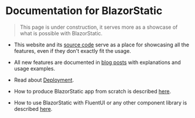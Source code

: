 # Documentation for BlazorStatic

> This page is under construction, it serves more as a showcase of what is possible with BlazorStatic.

- This website and its [source code](https://github.com/tesar-tech/BlazorStatic/) serve as a place for showcasing all the features, even if they don't exactly fit the usage.

- All new features are documented in [blog posts](blog) with explanations and usage examples.


- Read about [Deployment](docs/deployment).


- How to produce BlazorStatic app from scratch is described [here](docs/new-start).
- How to use BlazorStatic with FluentUI or any other component library is described [here](docs/componentlibs).